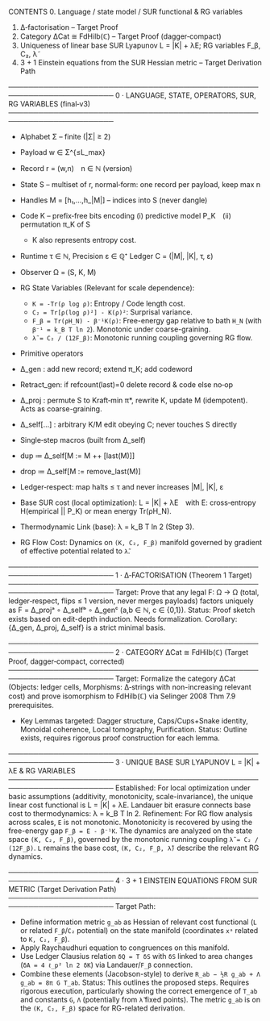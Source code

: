 CONTENTS
  0. Language / state model / SUR functional & RG variables
  1. Δ‑factorisation – Target Proof
  2. Category ΔCat ≅ FdHilb(ℂ) – Target Proof (dagger‑compact)
  3. Uniqueness of linear base SUR Lyapunov L = |K| + λE; RG variables F_β, C₂, λ̃
  4. 3 + 1 Einstein equations from the SUR Hessian metric – Target Derivation Path

───────────────────────────────────────────────────────────────────────
0 · LANGUAGE, STATE, OPERATORS, SUR, RG VARIABLES (final‑v3)
───────────────────────────────────────────────────────────────────────
* Alphabet Σ – finite (|Σ| ≥ 2)
* Payload w ∈ Σ^{≤L_max}
* Record r = (w,n) n ∈ ℕ (version)
* State S – multiset of r, normal‑form: one record per payload, keep max n
* Handles M = [h₁,…,h_|M|] – indices into S (never dangle)
* Code K – prefix‑free bits encoding
  (i) predictive model P_K (ii) permutation π_K of S
  * K also represents entropy cost.
* Runtime τ ∈ ℕ, Precision ε ∈ ℚ⁺
  Ledger C = (|M|, |K|, τ, ε)
* Observer Ω = (S, K, M)

* RG State Variables (Relevant for scale dependence):
  * `K = -Tr(ρ log ρ)`: Entropy / Code length cost.
  * `C₂ = Tr[ρ(log ρ)²] - K(ρ)²`: Surprisal variance.
  * `F_β = Tr(ρH_N) - β⁻¹K(ρ)`: Free-energy gap relative to bath `H_N` (with `β⁻¹ = k_B T ln 2`). Monotonic under coarse-graining.
  * `λ̃ = C₂ / (12F_β)`: Monotonic running coupling governing RG flow.

* Primitive operators
* Δ_gen     : add new record; extend π_K; add codeword
* Retract_gen: if refcount(last)=0 delete record & code else no‑op
* Δ_proj    : permute S to Kraft‑min π*, rewrite K, update M (idempotent). Acts as coarse-graining.
* Δ_self[…] : arbitrary K/M edit obeying C; never touches S directly

* Single‑step macros (built from Δ_self)
* dup  ≔ Δ_self[M := M ++ [last(M)]]
* drop ≔ Δ_self[M := remove_last(M)]

* Ledger‑respect: map halts ≤ τ and never increases |M|, |K|, ε
* Base SUR cost (local optimization): L = |K| + λE with E: cross‑entropy H(empirical || P_K) or mean energy Tr(ρH_N).
* Thermodynamic Link (base): λ = k_B T ln 2 (Step 3).
* RG Flow Cost: Dynamics on `(K, C₂, F_β)` manifold governed by gradient of effective potential related to `λ̃`.

───────────────────────────────────────────────────────────────────────
1 · Δ‑FACTORISATION (Theorem 1 Target)
───────────────────────────────────────────────────────────────────────
Target: Prove that any legal F: Ω → Ω (total, ledger‑respect, flips ≤ 1 version, never merges payloads) factors uniquely as F = Δ_projᵃ ∘ Δ_selfᵇ ∘ Δ_genᶜ (a,b ∈ ℕ, c ∈ {0,1}).
Status: Proof sketch exists based on edit-depth induction. Needs formalization. Corollary: {Δ_gen, Δ_proj, Δ_self} is a strict minimal basis.

───────────────────────────────────────────────────────────────────────
2 · CATEGORY ΔCat ≅ FdHilb(ℂ) (Target Proof, dagger‑compact, corrected)
───────────────────────────────────────────────────────────────────────
Target: Formalize the category ΔCat (Objects: ledger cells, Morphisms: Δ‑strings with non-increasing relevant cost) and prove isomorphism to FdHilb(ℂ) via Selinger 2008 Thm 7.9 prerequisites.
* Key Lemmas targeted: Dagger structure, Caps/Cups+Snake identity, Monoidal coherence, Local tomography, Purification.
Status: Outline exists, requires rigorous proof construction for each lemma.

───────────────────────────────────────────────────────────────────────
3 · UNIQUE BASE SUR LYAPUNOV L = |K| + λE & RG VARIABLES
───────────────────────────────────────────────────────────────────────
Established: For local optimization under basic assumptions (additivity, monotonicity, scale-invariance), the unique linear cost functional is L = |K| + λE. Landauer bit erasure connects base cost to thermodynamics: λ = k_B T ln 2.
Refinement: For RG flow analysis across scales, `E` is not monotonic. Monotonicity is recovered by using the free-energy gap `F_β = E - β⁻¹K`. The dynamics are analyzed on the state space `(K, C₂, F_β)`, governed by the monotonic running coupling `λ̃ = C₂ / (12F_β)`. `L` remains the base cost, `(K, C₂, F_β, λ̃)` describe the relevant RG dynamics.

───────────────────────────────────────────────────────────────────────
4 · 3 + 1 EINSTEIN EQUATIONS FROM SUR METRIC (Target Derivation Path)
───────────────────────────────────────────────────────────────────────
Target Path:
* Define information metric `g_ab` as Hessian of relevant cost functional (`L` or related `F_β`/`C₂` potential) on the state manifold (coordinates `xᵃ` related to `K, C₂, F_β`).
* Apply Raychaudhuri equation to congruences on this manifold.
* Use Ledger Clausius relation `δQ = T δS` with `δS` linked to area changes (`δA = 4 ℓ_p² ln 2 δK`) via Landauer/`F_β` connection.
* Combine these elements (Jacobson-style) to derive `R_ab − ½R g_ab + Λ g_ab = 8π G T_ab`.
Status: This outlines the proposed steps. Requires rigorous execution, particularly showing the correct emergence of `T_ab` and constants `G`, `Λ` (potentially from `λ̃` fixed points). The metric `g_ab` is on the `(K, C₂, F_β)` space for RG-related derivation.
